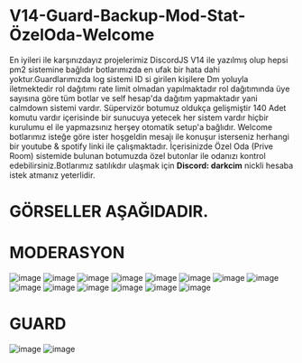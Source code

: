 # V14-Guard-Backup-Mod-Stat-ÖzelOda-Welcome
En iyileri ile karşınızdayız projelerimiz DiscordJS V14 ile yazılmış olup hepsi pm2 sistemine bağlıdır botlarımızda en ufak bir hata dahi yoktur.Guardlarımızda log sistemi ID si girilen kişilere Dm yoluyla iletmektedir rol dağıtımı rate limit olmadan yapılmaktadır rol dağıtımında üye sayısına göre tüm botlar ve self hesap'da dağıtım yapmaktadır yani calmdown sistemi vardır. Süpervizör botumuz oldukça gelişmiştir
140 Adet komutu vardır içerisinde bir sunucuya yetecek her sistem vardır hiçbir kurulumu el ile yapmazsınız herşey otomatik setup'a bağlıdır. Welcome botlarımız isteğe göre ister hoşgeldin mesajı ile konuşur isterseniz herhangi bir youtube & spotify linki ile çalışmaktadır. İçerisinizde Özel Oda (Prive Room) sistemide bulunan botumuzda özel butonlar ile odanızı kontrol edebilirsiniz.Botlarımız satılıkdır ulaşmak için **Discord: darkcim** nickli hesaba istek atmanız yeterlidir.

# GÖRSELLER AŞAĞIDADIR.

# MODERASYON
![image](https://github.com/darkcim/V14-Guard-Backup-Mod-Stat/assets/125148735/6995be8f-9a1f-4729-891d-e82aec4f0b75)
![image](https://github.com/darkcim/V14-Guard-Backup-Mod-Stat/assets/125148735/5ea75e3d-a02f-45a8-9067-1e642102f962)
![image](https://github.com/darkcim/V14-Guard-Backup-Mod-Stat/assets/125148735/a2b5ec9e-3d55-44cb-b59b-164fa93aefc3)
![image](https://github.com/darkcim/V14-Guard-Backup-Mod-Stat/assets/125148735/42723611-54a1-4611-9abb-6c54789c4317)
![image](https://github.com/darkcim/V14-Guard-Backup-Mod-Stat/assets/125148735/d5cb68bd-0dd2-4ba2-ad62-5a44a3bdb47e)
![image](https://github.com/darkcim/V14-Guard-Backup-Mod-Stat/assets/125148735/20ab6255-a465-494c-b917-221fd5efbaa5)
![image](https://github.com/darkcim/V14-Guard-Backup-Mod-Stat/assets/125148735/20b458f0-9905-4a84-8dcd-26dc5d25dd5e)
![image](https://github.com/darkcim/V14-Guard-Backup-Mod-Stat/assets/125148735/a2b464ce-5cad-4f82-84e5-808d70288fac)
![image](https://github.com/darkcim/V14-Guard-Backup-Mod-Stat/assets/125148735/310fd4ee-1601-4281-98a6-566c6ef25e77)
![image](https://github.com/darkcim/V14-Guard-Backup-Mod-Stat/assets/125148735/634565e0-f505-4370-8793-0d83c0f782d2)
![image](https://github.com/darkcim/V14-Guard-Backup-Mod-Stat/assets/125148735/af6d6843-1207-406b-8c18-97d1d2b3cad8)
![image](https://github.com/darkcim/V14-Guard-Backup-Mod-Stat/assets/125148735/d05192f4-3795-4395-972e-8ff221deee98)
![image](https://github.com/darkcim/V14-Guard-Backup-Mod-Stat/assets/125148735/5d9a255d-d485-46ba-bb91-8cea88ab8cf4)
![image](https://github.com/darkcim/V14-Guard-Backup-Mod-Stat/assets/125148735/53363713-27b0-4010-a8ab-597ff3c2f4db)


# GUARD
![image](https://github.com/darkcim/V14-Guard-Backup-Mod-Stat/assets/125148735/9955537c-cf17-4b38-aa33-4bbcb3e5b7d6)
![image](https://github.com/darkcim/V14-Guard-Backup-Mod-Stat/assets/125148735/e96f56f5-9289-427d-ba52-a5acc67cae4e)














